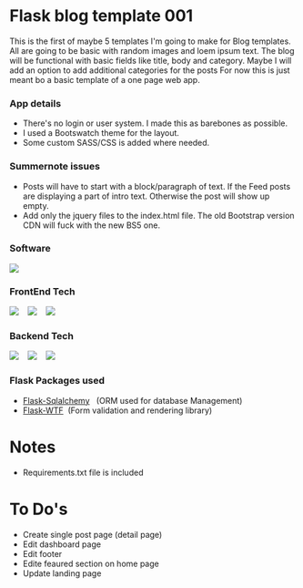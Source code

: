 # Flask blog template 001
This is the first of maybe 5 templates I'm going to make for Blog templates.
All are going to be basic with random images and loem ipsum text. The blog will be functional with
basic fields like title, body and category. Maybe I will add an option to add additional categories for the posts
For now this is just meant bo a basic template of a one page web app. 

### App details
* There's no login or user system. I made this as barebones as possible.
* I used a Bootswatch theme for the layout. 
* Some custom SASS/CSS is added where needed.

### Summernote issues
* Posts will have to start with a block/paragraph of text. If the Feed posts are displaying a part of intro text. Otherwise the post will show up empty.
* Add only the jquery files to the index.html file. The old Bootstrap version CDN will fuck with the new BS5 one.

### Software
![](https://img.shields.io/static/v1?style=for-the-badge&label=Pycharm&message=2021.3.2&color=007700&logo=jetbrains) 

### FrontEnd Tech
![](https://img.shields.io/static/v1?style=for-the-badge&label=Jinja&message=3.0&color=007700&logo=jinja) &nbsp;&nbsp;
![](https://img.shields.io/static/v1?style=for-the-badge&label=Bootstrap&message=5&color=007700&logo=bootstrap) &nbsp;&nbsp;
![](https://img.shields.io/static/v1?style=for-the-badge&label=Sass&message=1.49&color=007700&logo=sass) 
  
### Backend Tech
![](https://img.shields.io/static/v1?style=for-the-badge&label=python&message=3.9&color=007700&logo=python) &nbsp;&nbsp;
![](https://img.shields.io/static/v1?style=for-the-badge&label=Flask&message=2.0&color=007700&logo=flask) &nbsp;&nbsp;
![](https://img.shields.io/static/v1?style=for-the-badge&label=SQLite&message=3.38&color=007700&logo=sqlite) 

### Flask Packages used

* [Flask-Sqlalchemy](https://flask-sqlalchemy.palletsprojects.com/en/2.x/) &nbsp; (ORM used for database Management)
* [Flask-WTF](https://flask-wtf.readthedocs.io/en/1.0.x/) &nbsp;(Form validation and rendering library)

# Notes
* Requirements.txt file is included

# To Do's

* Create single post page (detail page)
* Edit dashboard page
* Edit footer
* Edite feaured section on home page
* Update landing page


